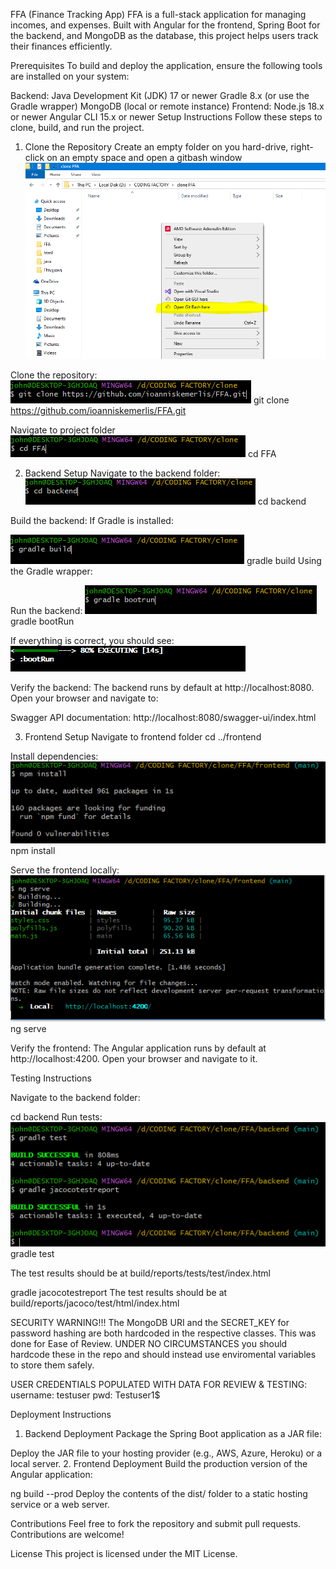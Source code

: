 FFA (Finance Tracking App)
FFA is a full-stack application for managing incomes, and expenses. Built with Angular for the frontend, Spring Boot for the backend, and MongoDB as the database, this project helps users track their finances efficiently.

Prerequisites
To build and deploy the application, ensure the following tools are installed on your system:

Backend:
Java Development Kit (JDK) 17 or newer
Gradle 8.x (or use the Gradle wrapper)
MongoDB (local or remote instance)
Frontend:
Node.js 18.x or newer
Angular CLI 15.x or newer
Setup Instructions
Follow these steps to clone, build, and run the project.

1. Clone the Repository
Create an empty folder on you hard-drive, right-click on an empty space and open a gitbash window
![Folder Screenshot](images/folder.png "Folder Screenshot")

Clone the repository:
![Clone the repository Screenshot](images/clone.png "Clone the repository Screenshot")
git clone https://github.com/ioanniskemerlis/FFA.git

Navigate to project folder
![Navigate to folder Screenshot](images/navigate.png "Navigate to folder Screenshot")
cd FFA

2. Backend Setup
Navigate to the backend folder:
![Navigate to backend Screenshot](images/navigate2.png "Navigate to backend Screenshot")
cd backend

Build the backend:
If Gradle is installed:

![Building the backend Screenshot](images/gbuild.png "Building the backend Screenshot")
gradle build
Using the Gradle wrapper:


Run the backend:
![Running the backend Screenshot](images/grun.png "Running the backend Screenshot")
gradle bootRun

If everything is correct, you should see: 
![Running the backend result Screenshot](images/grun1.png "Running the backend result Screenshot")

Verify the backend:
The backend runs by default at http://localhost:8080. Open your browser and navigate to:

Swagger API documentation: http://localhost:8080/swagger-ui/index.html


3. Frontend Setup
Navigate to frontend folder
cd ../frontend

Install dependencies:
![Install dependencies Screenshot](images/installdep.png "Install dependencies Screenshot")
npm install


Serve the frontend locally:
![Serving the frontend Screenshot](images/serve.png "Serving the frontend Screenshot")
ng serve

Verify the frontend:
The Angular application runs by default at http://localhost:4200. Open your browser and navigate to it.


Testing Instructions

Navigate to the backend folder:

cd backend
Run tests:
![Tests Screenshot](images/tests.png "Tests Screenshot")
gradle test

The test results should be at build/reports/tests/test/index.html

gradle jacocotestreport
The test results should be at build/reports/jacoco/test/html/index.html


SECURITY WARNING!!!
The MongoDB URI and the SECRET_KEY for password hashing are both hardcoded in the respective classes. This was done for Ease of Review.
UNDER NO CIRCUMSTANCES you should hardcode these in the repo and should instead use enviromental variables to store them safely.

USER CREDENTIALS POPULATED WITH DATA FOR REVIEW & TESTING:
username: testuser
pwd: Testuser1$


Deployment Instructions
1. Backend Deployment
Package the Spring Boot application as a JAR file:

Deploy the JAR file to your hosting provider (e.g., AWS, Azure, Heroku) or a local server.
2. Frontend Deployment
Build the production version of the Angular application:

ng build --prod
Deploy the contents of the dist/ folder to a static hosting service or a web server.



Contributions
Feel free to fork the repository and submit pull requests. Contributions are welcome!

License
This project is licensed under the MIT License.